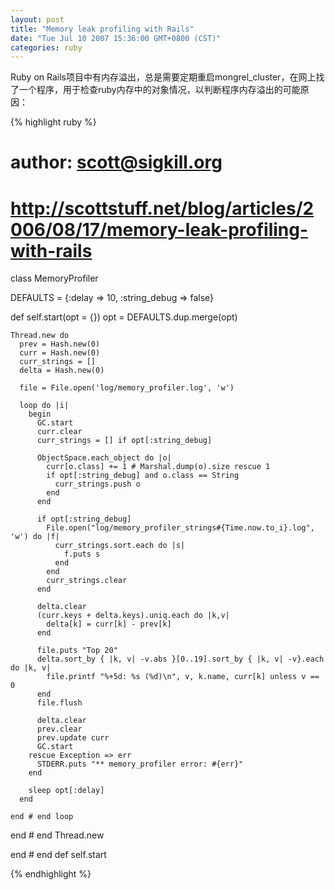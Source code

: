 ```yaml
---
layout: post
title: "Memory leak profiling with Rails"
date: "Tue Jul 10 2007 15:36:00 GMT+0800 (CST)"
categories: ruby
---
```


Ruby on Rails项目中有内存溢出，总是需要定期重启mongrel_cluster，在网上找了一个程序，用于检查ruby内存中的对象情况，以判断程序内存溢出的可能原因：

{% highlight ruby %}
# author: scott@sigkill.org
# http://scottstuff.net/blog/articles/2006/08/17/memory-leak-profiling-with-rails
class MemoryProfiler

  DEFAULTS = {:delay => 10, :string_debug => false}

  def self.start(opt = {})
    opt = DEFAULTS.dup.merge(opt)

    Thread.new do
      prev = Hash.new(0)
      curr = Hash.new(0)
      curr_strings = []
      delta = Hash.new(0)

      file = File.open('log/memory_profiler.log', 'w')

      loop do |i|
        begin
          GC.start
          curr.clear
          curr_strings = [] if opt[:string_debug]

          ObjectSpace.each_object do |o|
            curr[o.class] += 1 # Marshal.dump(o).size rescue 1
            if opt[:string_debug] and o.class == String
              curr_strings.push o
            end
          end

          if opt[:string_debug]
            File.open("log/memory_profiler_strings#{Time.now.to_i}.log", 'w') do |f|
              curr_strings.sort.each do |s|
                f.puts s
              end
            end
            curr_strings.clear
          end

          delta.clear
          (curr.keys + delta.keys).uniq.each do |k,v|
            delta[k] = curr[k] - prev[k]
          end

          file.puts "Top 20"
          delta.sort_by { |k, v| -v.abs }[0..19].sort_by { |k, v| -v}.each do |k, v|
            file.printf "%+5d: %s (%d)\n", v, k.name, curr[k] unless v == 0
          end
          file.flush

          delta.clear
          prev.clear
          prev.update curr
          GC.start
        rescue Exception => err
          STDERR.puts "** memory_profiler error: #{err}"
        end

        sleep opt[:delay]
      end

    end # end loop

  end # end Thread.new

end # end def self.start

{% endhighlight %}
